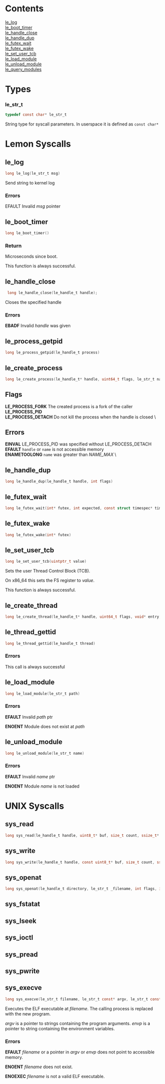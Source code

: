 # Contents
[le_log](#le_log) \
[le_boot_timer](#le_boot_timer) \
[le_handle_close](#le_handle_close) \
[le_handle_dup](#le_handle_dup) \
[le_futex_wait](#le_futex_wait) \
[le_futex_wake](#le_futex_wake) \
[le_set_user_tcb](#le_set_user_tcb) \
[le_load_module](#le_load_module) \
[le_unload_module](#le_unload_module) \
[le_query_modules](#le_query_modules)

# Types

### le_str_t
```c
typedef const char* le_str_t
```
String type for syscall parameters. In userspace it is defined as `const char*`

# Lemon Syscalls

## le_log
```c
long le_log(le_str_t msg)
```
Send string to kernel log

### Errors
EFAULT  Invalid *msg* pointer

## le_boot_timer
```c
long le_boot_timer()
```
### Return
Microseconds since boot.

This function is always successful.

## le_handle_close
```c
 long le_handle_close(le_handle_t handle);
```

Closes the specified handle

### Errors
**EBADF**   Invalid *handle* was given

## le_process_getpid
```c
long le_process_getpid(le_handle_t process)
```

## le_create_process
```c
long le_create_process(le_handle_t* handle, uint64_t flags, le_str_t name)
```

## Flags
**LE_PROCESS_FORK** The created process is a fork of the caller \
**LE_PROCESS_PID** \
**LE_PROCESS_DETACH** Do not kill the process when the handle is closed \

## Errors
**EINVAL** LE_PROCESS_PID was specified without LE_PROCESS_DETACH \
**EFAULT** `handle` or `name` is not accessible memory \
**ENAMETOOLONG** `name` was greater than *NAME_MAX* \

## le_handle_dup
```c
long le_handle_dup(le_handle_t handle, int flags)
```

## le_futex_wait
```c
long le_futex_wait(int* futex, int expected, const struct timespec* time)
```

## le_futex_wake
```c
long le_futex_wake(int* futex)
```

## le_set_user_tcb
```c
long le_set_user_tcb(uintptr_t value)
```

Sets the user Thread Control Block (TCB).

On x86_64 this sets the FS register to *value*.

This function is always successful.

## le_create_thread
```c
long le_create_thread(le_handle_t* handle, uint64_t flags, void* entry, void* stack)
```

## le_thread_gettid
```c
long le_thread_gettid(le_handle_t thread)
```

### Errors
This call is always successful

## le_load_module
```c
long le_load_module(le_str_t path)
```
### Errors
**EFAULT**  Invalid *path* ptr

**ENOENT**  Module does not exist at *path*

## le_unload_module
```c
long le_unload_module(le_str_t name)
```
### Errors
**EFAULT**  Invalid *name* ptr

**ENOENT**  Module *name* is not loaded

# UNIX Syscalls

## sys_read
```c
long sys_read(le_handle_t handle, uint8_t* buf, size_t count, ssize_t* bytesRead)
```

## sys_write
```c
long sys_write(le_handle_t handle, const uint8_t* buf, size_t count, ssize_t* bytesWritten)
```

## sys_openat
```c
long sys_openat(le_handle_t directory, le_str_t _filename, int flags, int mode, le_handle_t out)
```

## sys_fstatat

## sys_lseek

## sys_ioctl

## sys_pread

## sys_pwrite

## sys_execve
```c
long sys_execve(le_str_t filename, le_str_t const* argv, le_str_t const* envp);
```

Executes the ELF executable at *filename*. The calling process is replaced with the new program. 

*argv* is a pointer to strings containing the program arguments.
*envp* is a pointer to string containing the environment variables.

### Errors
**EFAULT** *filename* or a pointer in *argv* or *envp* does not point to accessible memory.

**ENOENT** *filename* does not exist.

**ENOEXEC** *filename* is not a valid ELF executable.
